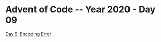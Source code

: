 # Advent of Code -- Year 2020 - Day 09

[Day 9: Encoding Error](https://adventofcode.com/2020/day/9)
